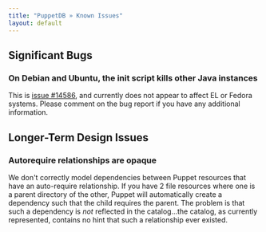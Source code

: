 ```yaml
---
title: "PuppetDB » Known Issues"
layout: default
---
```



Significant Bugs
-----

### On Debian and Ubuntu, the init script kills other Java instances

This is [issue #14586][shutdown], and currently does not appear to affect EL or Fedora systems. Please comment on the bug report if you have any additional information. 

[shutdown]: http://projects.puppetlabs.com/issues/14586

Longer-Term Design Issues
-----

### Autorequire relationships are opaque

We don't correctly model dependencies between Puppet resources that have an auto-require relationship. If you have 2 file resources where one is a parent directory of the other, Puppet will automatically create a dependency such that the child requires the parent. The problem is that such a dependency is *not* reflected in the catalog...the catalog, as currently represented, contains no hint that such a relationship ever existed.
